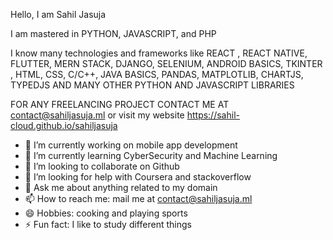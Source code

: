 Hello, I am Sahil Jasuja

I am mastered in PYTHON, JAVASCRIPT, and PHP 

I know many technologies and frameworks like  REACT , REACT NATIVE, FLUTTER, MERN STACK, DJANGO, SELENIUM, ANDROID BASICS, 
TKINTER , HTML, CSS, C/C++, JAVA BASICS, PANDAS, MATPLOTLIB, CHARTJS, TYPEDJS AND MANY OTHER PYTHON AND JAVASCRIPT LIBRARIES 

FOR ANY FREELANCING PROJECT CONTACT ME AT contact@sahiljasuja.ml or visit my website https://sahil-cloud.github.io/sahiljasuja

- 🔭 I’m currently working on mobile app development
- 🌱 I’m currently learning CyberSecurity and Machine Learning
- 👯 I’m looking to collaborate on Github
- 🤔 I’m looking for help with Coursera and stackoverflow
- 💬 Ask me about anything related to my domain
- 📫 How to reach me: mail me at contact@sahiljasuja.ml
- 😄 Hobbies: cooking and playing sports
- ⚡ Fun fact: I like to study different things

